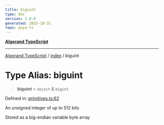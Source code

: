 ```yaml
---
title: biguint
type: doc
version: 1.0.0
generated: 2025-10-31
repo: puya-ts
---
```

[**Algorand TypeScript**](../../README.md)

***

[Algorand TypeScript](../../modules.md) / [index](../README.md) / biguint

# Type Alias: biguint

> **biguint** = `object` & `bigint`

Defined in: [primitives.ts:62](https://github.com/algorandfoundation/puya-ts/blob/main/packages/algo-ts/src/primitives.ts#L62)

An unsigned integer of up to 512 bits

Stored as a big-endian variable byte array

